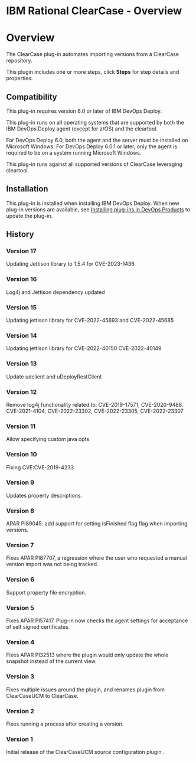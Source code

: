 
IBM Rational ClearCase - Overview
=================================

# Overview

The ClearCase plug-in automates importing versions from a ClearCase repository.

This plugin includes one or more steps, click **Steps** for step details and properties.

## Compatibility

This plug-in requires version 6.0 or later of IBM DevOps Deploy.

This plug-in runs on all operating systems that are supported by both the IBM DevOps Deploy agent (except for z/OS) and the cleartool.

For DevOps Deploy 6.0, both the agent and the server must be installed on Microsoft Windows. For DevOps Deploy 6.0.1 or later, only the agent is required to be on a system running Microsoft Windows.

This plug-in runs against all supported versions of ClearCase leveraging cleartool.

## Installation

This plug-in is installed when installing IBM DevOps Deploy. When new plug-in versions are available, see [Installing plug-ins in DevOps Products](https://community.ibm.com/community/user/wasdevops/blogs/laurel-dickson-bull1/2022/06/13/install-plugins "Installing plug-ins in DevOps Deploy") to update the plug-in.

## History

### Version 17

Updating Jettison library to 1.5.4 for CVE-2023-1436

### Version 16

Log4j and Jettison dependency updated

### Version 15

Updating jettison library for CVE-2022-45693 and CVE-2022-45685

### Version 14

Updating jettison library for CVE-2022-40150 CVE-2022-40149

### Version 13

Update udclient and uDeployRestClient

### Version 12

Remove log4j functionality related to: CVE-2019-17571, CVE-2020-9488. CVE-2021-4104, CVE-2022-23302, CVE-2022-23305, CVE-2022-23307

### Version 11

Allow specifying custom java opts

### Version 10

Fixing CVE:CVE-2019-4233

### Version 9

Updates property descriptions.

### Version 8

APAR PI89045: add support for setting isFinished flag flag when importing versions.

### Version 7

Fixes APAR PI87707, a regression where the user who requested a manual version import was not being tracked.

### Version 6

Support property file encryption.

### Version 5

Fixes APAR PI57417. Plug-in now checks the agent settings for acceptance of self signed certificates.

### Version 4

Fixes APAR PI32513 where the plugin would only update the whole snapshot instead of the current view.

### Version 3

Fixes multiple issues around the plugin, and renames plugin from ClearCaseUCM to ClearCase.

### Version 2

Fixes running a process after creating a version.

### Version 1

Initial release of the ClearCaseUCM source configuration plugin .
